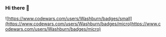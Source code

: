 ### Hi there 👋

<!--
**morningjacketup/morningjacketup** is a ✨ _special_ ✨ repository because its `README.md` (this file) appears on your GitHub profile.

Here are some ideas to get you started:

- 🔭 I’m currently working on ...
- 🌱 I’m currently learning ...
- 👯 I’m looking to collaborate on ...
- 🤔 I’m looking for help with ...
- 💬 Ask me about ...
- 📫 How to reach me: ...
- 😄 Pronouns: ...
- ⚡ Fun fact: ...
-->

![https://www.codewars.com/users/Washburn/badges/small](https://www.codewars.com/users/Washburn/badges/micro)https://www.codewars.com/users/Washburn/badges/micro)
